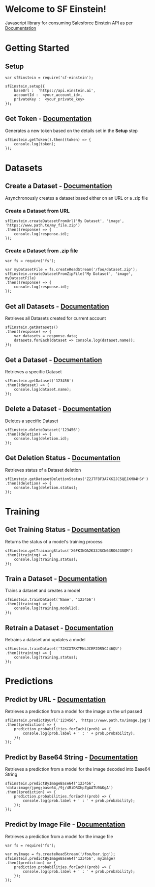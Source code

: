 ﻿# Welcome to SF Einstein!

Javascript library for consuming Salesforce Einstein API as per [Documentation](https://metamind.readme.io/docs)

# Getting Started

## Setup

    var sfEinstein = require('sf-einstein');
    
    sfEinstein.setup({
        baseUrl :  'https://api.einstein.ai',
        accountId :  <your_account_id>,
        privateKey :  <your_private_key>
    });

## Get Token - [Documentation](https://metamind.readme.io/docs/generate-an-oauth-access-token)

Generates a new token based on the details set in the **Setup** step

    sfEinstein.getToken().then((token) => {
        console.log(token);
    });
    
# Datasets

## Create a Dataset - [Documentation](https://metamind.readme.io/docs/create-a-dataset-zip-async)
Asynchronously creates a dataset based either on an URL or a .zip file


### Create a Dataset from URL


    sfEinstein.createDatasetFromUrl('My Dataset', 'image', 'https://www.path.to/my_file.zip')
    .then((response) => {
        console.log(response.id);
    });

### Create a Dataset from .zip file
    var fs = require('fs');
    
    var myDatasetFile = fs.createReadStream('/foo/dataset.zip');
    sfEinstein.createDatasetFromZipFile('My Dataset', 'image', myDatasetFile)
    .then((response) => {
        console.log(response.id);
    });
    

## Get all Datasets - [Documentation](https://metamind.readme.io/docs/get-all-datasets)

Retrieves all Datasets created for current account

    sfEinstein.getDatasets()
    .then((response) => {
        var datasets = response.data;
        datasets.forEach(dataset => console.log(dataset.name));
    });

## Get a Dataset - [Documentation](https://metamind.readme.io/docs/get-a-dataset)

Retrieves a specific Dataset

    sfEinstein.getDataset('123456')
    .then((dataset) => {
        console.log(dataset.name);
    });

## Delete a Dataset - [Documentation](https://metamind.readme.io/docs/delete-a-dataset)

Deletes a specific Dataset

    sfEinstein.deleteDataset('123456')
    .then((deletion) => {
        console.log(deletion.id);
    });

## Get Deletion Status - [Documentation](https://metamind.readme.io/docs/get-vision-deletion-status)

Retrieves status of a Dataset deletion

    sfEinstein.getDatasetDeletionStatus('Z2JTFBF3A7XKIJC5QEJXMO4HSY')
    .then((deletion) => {
        console.log(deletion.status);
    });

# Training

## Get Training Status - [Documentation](https://metamind.readme.io/docs/get-training-status)
Returns the status of a model's training process

    sfEinstein.getTrainingStatus('X6FKINOA2K33JSCN63RO6J3SQM')
    .then((training) => {
        console.log(training.status);
    });

## Train a Dataset - [Documentation](https://metamind.readme.io/docs/train-a-dataset)

Trains a dataset and creates a model

    sfEinstein.trainDataset('Name', '123456')
    .then((training) => {
        console.log(training.modelId);
    });


## Retrain a Dataset - [Documentation](https://metamind.readme.io/docs/retrain-a-dataset)

Retrains a dataset and updates a model

    sfEinstein.trainDataset('7JXCXTRXTMNLJCEF2DR5CJ46QU')
    .then((training) => {
        console.log(training.status);
    });

# Predictions
## Predict by URL - [Documentation](https://metamind.readme.io/docs/prediction-with-image-url)

Retrieves a prediction from a model for the image on the url passed

    sfEinstein.predictByUrl('123456', 'https://www.path.to/image.jpg')
    .then((prediction) => {
        prediction.probabilities.forEach((prob) => {
            console.log(prob.label + ' : ' + prob.probability);
        });
    });

## Predict by Base64 String - [Documentation](https://metamind.readme.io/docs/prediction-with-image-base64-string)

Retrieves a prediction from a model for the image decoded into Base64 String

    sfEinstein.predictByImageBase64('123456', 'data:image/jpeg;base64,/9j/4RiDRXhpZgAATU0AKgA')
    .then((prediction) => {
        prediction.probabilities.forEach((prob) => {
            console.log(prob.label + ' : ' + prob.probability);
        });
    });

## Predict by Image File - [Documentation](https://metamind.readme.io/docs/prediction-with-image-file)

Retrieves a prediction from a model for the image file

    var fs = require('fs');
    
    var myImage = fs.createReadStream('/foo/bar.jpg');
    sfEinstein.predictByImageBase64('123456', myImage)
    .then((prediction) => {
        prediction.probabilities.forEach((prob) => {
            console.log(prob.label + ' : ' + prob.probability);
        });
    });
